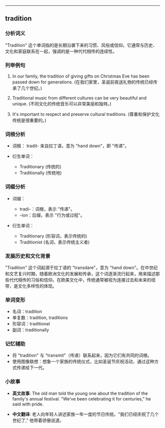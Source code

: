 
---------------
## tradition
### 分析词义
"Tradition" 这个单词指的是长期沿袭下来的习惯、风俗或信仰。它通常与历史、文化和家庭联系在一起，强调的是一种代代相传的连续性。

### 列举例句
1. In our family, the tradition of giving gifts on Christmas Eve has been passed down for generations.
   (在我们家里，圣诞前夜送礼物的传统已经传承了几个世纪。)

2. Traditional music from different cultures can be very beautiful and unique.
   (不同文化的传统音乐可以非常美丽和独特。)

3. It's important to respect and preserve cultural traditions.
   (尊重和保护文化传统是很重要的。)

### 词根分析
- 词根： tradit- 来自拉丁语，意为 "hand down"，即 "传递"。

- 衍生单词： 
  - Traditionary (传统的)
  - Traditionally (传统地)

### 词缀分析
- 词缀：
  - tradi-：词根，表示 "传递"。
  - -ion：后缀，表示 "行为或过程"。

- 衍生单词：
  - Traditionary (形容词，表示传统的)
  - Traditionist (名词，表示传统主义者)

### 发展历史和文化背景
"Tradition" 这个词起源于拉丁语的 "transdare"，意为 "hand down"。在中世纪和文艺复兴时期，随着欧洲文化的发展和传承，这个词逐渐流行起来，用来描述那些代代相传的习俗和信仰。在欧美文化中，传统通常被视为连接过去和未来的纽带，是文化多样性的体现。

### 单词变形
- 名词：tradition
- 单复数：tradition, traditions
- 形容词：traditional
- 副词：traditionally

### 记忆辅助
- 将 "tradition" 与 "transmit"（传递）联系起来，因为它们有共同的词根。
- 使用图像联想：想象一个家族的传统仪式，比如圣诞节庆祝活动，通过这种方式传递给下一代。

### 小故事
- **英文故事**:
  The old man told the young one about the tradition of the family's annual festival. "We've been celebrating it for centuries," he said with pride.

- **中文翻译**:
  老人向年轻人讲述家族一年一度的节日传统。"我们已经庆祝了几个世纪了," 他带着骄傲说道。

